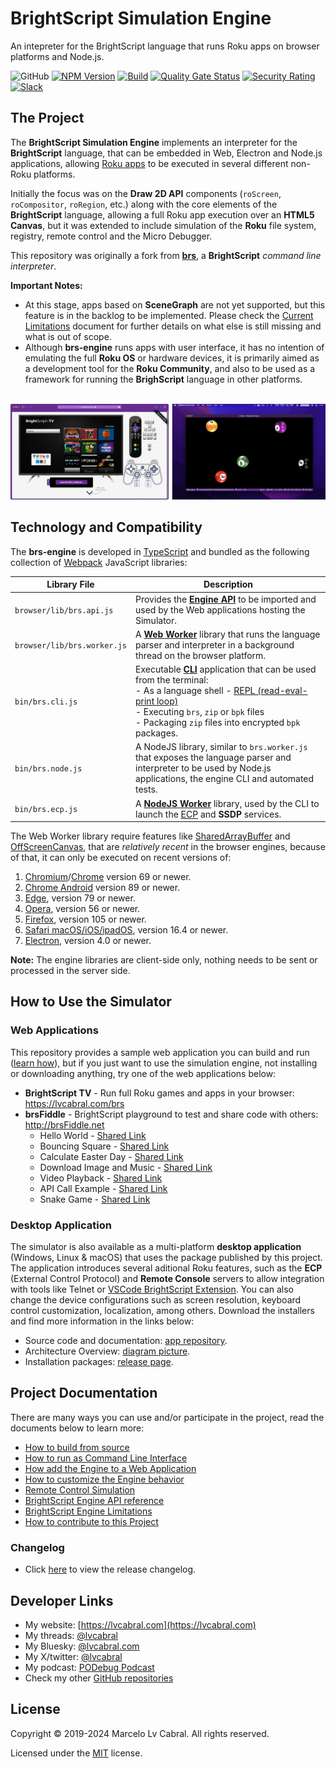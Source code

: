 # BrightScript Simulation Engine

An intepreter for the BrightScript language that runs Roku apps on browser platforms and Node.js.

![GitHub](https://img.shields.io/github/license/lvcabral/brs-engine)
[![NPM Version](https://badge.fury.io/js/brs-engine.svg?style=flat)](https://npmjs.org/package/brs-engine)
[![Build](https://github.com/lvcabral/brs-engine/actions/workflows/build.yml/badge.svg)](https://github.com/lvcabral/brs-engine/actions/workflows/build.yml)
[![Quality Gate Status](https://sonarcloud.io/api/project_badges/measure?project=lvcabral_brs-emu&metric=alert_status)](https://sonarcloud.io/summary/new_code?id=lvcabral_brs-emu)
[![Security Rating](https://sonarcloud.io/api/project_badges/measure?project=lvcabral_brs-emu&metric=security_rating)](https://sonarcloud.io/summary/new_code?id=lvcabral_brs-emu)
[![Slack](https://img.shields.io/badge/Slack-RokuCommunity-4A154B?logo=slack)](https://join.slack.com/t/rokudevelopers/shared_invite/zt-4vw7rg6v-NH46oY7hTktpRIBM_zGvwA)

## The Project

The **BrightScript Simulation Engine** implements an interpreter for the **BrightScript** language, that can be embedded in Web, Electron and Node.js applications, allowing [Roku apps](https://developer.roku.com/overview) to be executed in several different non-Roku platforms.

Initially the focus was on the **Draw 2D API** components (`roScreen`, `roCompositor`, `roRegion`, etc.) along with the core elements of the **BrightScript** language, allowing a full Roku app execution over an **HTML5 Canvas**, but it was extended to include simulation of the **Roku** file system, registry, remote control and the Micro Debugger.

This repository was originally a fork from [**brs**](https://github.com/rokucommunity/brs), a **BrightScript** _command line interpreter_.

**Important Notes:**

- At this stage, apps based on **SceneGraph** are not yet supported, but this feature is in the backlog to be implemented. Please check the [Current Limitations](docs/limitations.md) document for further details on what else is still missing and what is out of scope.
- Although **brs-engine** runs apps with user interface, it has no intention of emulating the full **Roku OS** or hardware devices, it is primarily aimed as a development tool for the **Roku Community**, and also to be used as a framework for running the **BrighScript** language in other platforms.<br /><br />

<p align="center"><img alt="Simulator Web and Desktop" title="Simulator Web and Desktop" src="docs/images/screenshots.png?raw=true"/></p>

## Technology and Compatibility

The **brs-engine** is developed in [TypeScript](https://www.typescriptlang.org/) and bundled as the following collection of [Webpack](https://webpack.js.org/) JavaScript libraries:

| Library File | Description |
| --- | --- |
| `browser/lib/brs.api.js` | Provides the **[Engine API](docs/engine-api.md)** to be imported and used by the Web applications hosting the Simulator.|
| `browser/lib/brs.worker.js` | A **[Web Worker](https://developer.mozilla.org/en-US/docs/Web/API/Web_Workers_API/Using_web_workers)** library that runs the language parser and interpreter in a background thread on the browser platform.|
|`bin/brs.cli.js`| Executable **[CLI](docs/run-as-cli.md)** application that can be used from the terminal: <br/>- As a language shell - [REPL (read-eval-print loop)](https://en.wikipedia.org/wiki/Read%E2%80%93eval%E2%80%93print_loop)<br/>- Executing `brs`, `zip` or `bpk` files<br/>- Packaging `zip` files into encrypted `bpk` packages.|
|`bin/brs.node.js`| A NodeJS library, similar to `brs.worker.js` that exposes the language parser and interpreter to be used by Node.js applications, the engine CLI and automated tests.|
|`bin/brs.ecp.js`| A **[NodeJS Worker](https://nodejs.org/api/worker_threads.html)** library, used by the CLI to launch the [ECP](https://developer.roku.com/docs/developer-program/dev-tools/external-control-api.md) and **SSDP** services.|

The Web Worker library require features like [SharedArrayBuffer](https://developer.mozilla.org/en-US/docs/Web/JavaScript/Reference/Global_Objects/SharedArrayBuffer) and [OffScreenCanvas](https://developer.mozilla.org/en-US/docs/Web/API/OffscreenCanvas), that are _relatively recent_ in the browser engines, because of that, it can only be executed on recent versions of:

1. [Chromium](https://www.chromium.org/Home)/[Chrome](https://www.google.com/chrome) version 69 or newer.
1. [Chrome Android](https://www.google.com/chrome) version 89 or newer.
1. [Edge](https://www.microsoft.com/en-us/edge), version 79 or newer.
1. [Opera](https://www.opera.com), version 56 or newer.
1. [Firefox](https://firefox.com), version 105 or newer.
1. [Safari macOS/iOS/ipadOS](https://www.apple.com/safari), version 16.4 or newer.
1. [Electron](https://electronjs.org), version 4.0 or newer.

**Note:** The engine libraries are client-side only, nothing needs to be sent or processed in the server side.

## How to Use the Simulator

### Web Applications

This repository provides a sample web application you can build and run ([learn how](docs/integrating.md)), but if you just want to use the simulation engine, not installing or downloading anything, try one of the web applications below:

- **BrightScript TV** - Run full Roku games and apps in your browser: <https://lvcabral.com/brs>
- **brsFiddle** - BrightScript playground to test and share code with others: <http://brsFiddle.net>
  - Hello World - [Shared Link](https://brsfiddle.net?code=XQAAAAL1AQAAAAAAAABJKoLnIqZU8B3-6dP2NsOmYLl2BuS_zvKqVwuCb900INmQka2JaG6109nguctrC4j5eeejusZdPZeqN7ODPGAHtZa3CitoUr0Lzf0CNfBMe_fKYxZVbBd3SFCx2pochQ8vXiLaMlX28Cc1xvIyR03lxJtEM3BO0wVuiOYr28HsPq0Yh-7QOe8y1A-TeWsDOMOEQO0YDxB86jAP7EXurCri8pscM-e70RBruCRmIlFupFBKRsE2GneP6qIr0cz0r69DJ9xuBnscqSBt8CvQFz5haqlrzi9T-BRs4qM1qQid4peKgfvF6s9QEy9nHMwtR_YJMI-5PBvHmU0E4knAAMoNG-Sy1UydLH0sb8RiwTn9IajExgUnwz89MTn5AWfJx2KPUY5QPhpAyFDZnR1H_-j54Fw)
  - Bouncing Square - [Shared Link](https://brsfiddle.net?code=XQAAAAJLCgAAAAAAAABJKobnoc8U-fMC7Yn0OmySA8M8XeYQjA-xlBhDmgkQqkyZorrnH8Z2n9OanRbQbS6T-zM3qPN3QH8Fzgr6UPhr5Cbo3rvloawPAr6qehd0XS8TPatky3-TLgFN_hIhDiNkxNg8livrXExKPdBlI1StdF_-qAzOZT6wC1xPKIJj2Sq8hKcRoNJYYH0Bc7y3vXJ1DTvcu9rAqps0k11Aj4tW_J_zSAHhhHD-zHJJTz1lYapWSGrBQHbhn5SMHQViWFzHfVMyo1Pxz8LUAjiUUHgtkOGpX14MRpCMTM85PbPhb8-KbGtaD4y6zaZgy7Q4zS8vtTxZ9QGHO1gsyGNWb01plO7Lk61lg9c6jOrKT4lJtn7mQme28XpLj5TQrGUbXGdw5lKu7TamErtcuypOxuBSMXVi9i_Ti874POAyL47IK7O5ZaBhBO1p5L2A6iQr6j1qzdmfd8N_9ZumCfxhd9XPg69t8sihYQVvI2vORW5vW_vxKQaDPlkjPyTdQtA903T2ZDiyKVXPpfElWsIntZqXdfg9aY0iXeyCV89LXf69WTkge8D4_dOPH8-ia5myHAXNyxi54k9qKwnkgpCDXTpTRdWB8AO_HuDn6AG5mddseP0uuDjZjbcYpwJRBBC5KJ4ocj8rH_bi5ZLCzRa9ryVdyrHwrDOpdwPRiUWsT7Cr9VEUuSPRctUp1amgHbIJKhLTTohiq3TvRAlItkP98bQhC5M_yTMnIyVjZsLrQWb5Q9MAa2VdwByE-pf4b3OF-SeGw5j-K7TOebCGz0yRNnF6zMHgUMPVYhRi9zNU5Mw_avQ0dCXMxtv9oU2_uKzkB0RCOMM6qJGSnTa4a6B0w8D_LbgLUNdbjVlAZCLpOPBl2DhR4VsV0R2zWlA5jqamY7wSeZb-CSsOdRJv30dXmt3bOKc__nYH8rYRcMlAZb4sT4aesdDh5Yx5bsWEGBjWV2Ojp34muGPJbVlkbhWOw0p0aip4dJ-jL9HfaO8zG_blhNCMsANapZ0VonnO1JaDR7cxeQeUDDpcskFPIu2DlIhLzQnGVFRRXUvU8UK97RQ0np_NQ8SUjcAoiMUNlA0HKjK3d06BKaALQwDwPGpCa1I2CksgPBrCt9f1H7csg_qmE-Bx79R0rehOLmorl_iiROXh0riaYyQlXnGwRR8K9lZJ-NU5iq6zaol5GjfdB5JRhWmzqVWFlOw9cvgI9KcWoCD5j5R1zINYsJVeMdQwLYc-LdEBfziGqS6HAyB-2fZoN_8u9gPwdI-kaKx8SCMHyiPOIhX1xk6DlY85qrLxL0LQJKf--0bS)
  - Calculate Easter Day - [Shared Link](https://brsfiddle.net?code=XQAAAAL2AwAAAAAAAABJKoUDU-eVDQnCIwGjL4bXrsOaRoDR7xUg7l7ATcAP2V7HvXEvU9p3zuMqYelSIckyYmoqSzPiR_yIJT_knVClROMTQ8ImmKudAnIwKv8WYKGGonwzgVUmLT0867k3otq0ZPQoV5mwSO1oRHzkHjvNCtuBfDH5wrogZOua4KltHWcJnxjl0B9yg82onvoaeBER6jlz1JgQoTBNQl7ZhTg01AoX450nozCe3nyd0BBXDG2it0PHgOg1UILanj2fdpsXuTi8BM14Vj9mmKhiaSk614HkwdEuWIhooOB_d9wRox3XJg21lF7OXupqgZBzZh3hAQa8MUqzSmpVX4dWe9FHkscztF0jbIc7gwmoUyOubjzcRA_3rZuM1AkQr4W4PMq_J63oF4el0DxVbFEbXK5h8stU078VCa_b9Ydi0OMsUY5I_o74zSN9SPD2pmojZTs6Fyh8Eo1vSsd3F_abdPvrOnxkKH1yCt59zo5zpVN144ihVYtaVE8MTZQc66is7A0GXfCNt7Ud592YNxSujFrQST2srrBxR6psz9xPdYhQBQd_ZzkK1J7ctVqHzfBM2tQNkn1Gp2-zBlaLjo1dlJ9Hj3zpcGK6N1VcUF7ptImWf0n2QvcTvo45Ml04CLN7WyNnyMPMBZkIEJAb3dyFwMVQNssvtncDGuAtsf2yxt4O9tjbAehdO-KOw9NXPKXiGQ1mUS7_PoudiVgThfqSrk20LX2fpdJ0Bc3QmeEhWzzOqrcri_-4fOLE)
  - Download Image and Music - [Shared Link](https://brsfiddle.net?code=XQAAAAKGCQAAAAAAAABJKoqngm5uKnfSsjl5UQrXmxd6cpL9ibQbDIH2ngkfAM04Aw7W933zvEnJjH04xwGX5MzE4NPnXXJ4R-S0N0Pke0auWD5rKMnq-kCEGc1xzCrQHpBvNufX5RuAZ-XVJ0pCFrcQxv8HOPL4K1KofrJuuuk1NQ3ov0LN9cGj2CQ2T0-RY8gMJK4JG1Gfe53uG3inR2SHLm6rU3entipqNEhWfFixB9H4C40LJgKeeibFjm4RBrYtZ8iomgkVuhpIyYxX2ag4YZvaUBpBFtyy6e6CLiVQmaCSNV0IqKdUci872aZls0WTpvIbX1KSDOCHpW4kDrF0yytMMR7yGnHEKFWsX8ddDwEhYKyRMtwOtYICzyFJ7BCe2jEd4FyaXuYsJ8HUfVrTx2Zul1hB-ejYRSpnoYabZkPVMTbS5gi2tzwSNEDuYLWXsMqq_ZIDiGQiejHWb3X6LOzv39qn-sEtvlhGv7N-fFb_hKp6AzPPdVxQqaCgRoTB-UmdfDSFckPmK8EEVrD9PjrfGx1CMGQm2AzD9hzzzaIMlDnRVHBe5xj2BSNeElVwEVhJ8l5n0qgElmUk8YPi0EjhF-00cGHVWs9Z2jaMZnbObeWb5oZMTQ2OXHGn08y91OG1-rpFsROc1VJe7XG6U95M7TZUwrWRdHK2XSNAVvFKtjLncLlQVZv_twvPzh0ODt0waxhFzc9W_uIJgK2ydXT_0vckVVmzbj1jIFAxCLvp4PbksrZDLoE3He9dQgqmJ7VlnuXVsmFbf4VL9WzKt52AY9B5jlXUlT6b33BfRnSVAcU7APCWih38ivLAPzxkSozpv-RKi2U7UVQsYJHIJm8-si4KeJ5GMSoOuF3Yagg5ZNUwf-sHevTyI3LGh1_hKJRhBHY2lZeRHKr0N-hTWQbXTSFbPY-Nf0kTrykdBNAX7OlmPrdfEMyah2IvNykyMrtQdCcD2DmyPIn5yFkTtYboDvTQPAOaXEoZdF6PzUMixyV_hu0VsuKKQvrxsrVeKtMxx2wDbmHMNWbNXNm5Rg4Avywq8g5bBr2rG86BPkA6bx2B_9m1GUcD1ovzxTaUpwu6p5WTOtnSvbg8sLV6TJfXqRgIm4evVFEv3Sh2zMx2hIKk0hXALe1z6Xn4_LbGyGKyxOeJtfSK12QF56KN-NsUQSMhIv2ucIrJYcYtE-MR8gH0ipvEfuyInRySWEhlsesN_27c__C4yiY)
  - Video Playback - [Shared Link](https://brsfiddle.net?code=XQAAAAKMCwAAAAAAAABJKoqngm5uKnfSsjl5UQrxThRucpL9ibQbDIH2ngkfAM04Aw7W933zvEnJjH0_TcYKuAb8pP4_pFUty4bsZ2ZGN6blI4HbCWU1o8kGuMYqVThNrDhiPIDtBh5rXeosnLR79JxTFgkSi4riS7OV1YxU2DSgn9ndUJMQTbe46AIqdpF3LfZnmkXgW4yR9Jd28iMajr1P6G7zSPRt0-hAg4owerHW0KUB0f10IyD_I-zwLEyjuVVjh5VYgE7r9pLU8r845lZ9-hnD0BibKqo7Fei_J_KCRVxMpeDmF-E3ZZdEgPjW5-rLUDn3dv0XDH6rKIuYdnx075Y4XefhFNACmnKFxvoi4mAIwczMbed3zSRLGWW7IqggC8HJ1rH_MDVp4gk_58cB_Bea5Wx6wFgZzrPmk5H8rO-dVkgpnJL7bevIMmyuCUlrrE_HLB2oopUMdnPggp3_s7xnoby6w6CJ4-gjkZYU-bDWC2pRztEk_DbISFmsy_OG_Pd8tTQrRBJGhZtSe2BsSziJ_9mePKvHH_yIjPeQjnR9tijZ6Q_ryDR8RVpuEFZRGJ6z6_kk_vZnFmYidHHBV_Oy_GmhQOpTRKe2htjfyN-pBZJw7Tu3VcTYmOILWPgJUpAbB8MkDj-c2BbWDogdsAgpZdSt_I40tpHDbvRp-vklV69_IUDIx5fquD1el8qPoDtUHblJZGKLHRvASj7lYTC4qGI-mg_IZpReBXMBLvd5VVHViQp-r7T4Y8W8pi7zZ7aqNci8ZXCXqLPyBLFwtEf-0ZICdAgmNjjFztjW217pOUEA4XIXRulcatttsH0VqMDB3y2tQv-pyVbXmSfpb_mgqG7HjfgfmYu4H0aV-Ifp3pwIz1tfk2nEHI90_rh081-lSZWTVT_kOznTwkAvjlLK8i4KzH-GS7jdlkhUW81Hz1ln6sy78NHI_MeqdnJqFzOpy24DX1qUaSyrThOd8_mvSRVcaQNFDJ1KgWimc-oZpD6MJQ1fbYFli9WHdpPhD7lI6OPlAP4dSfwf_sGLe9JHkjrrhCeXNI7dAF34raawlqZwAP2UXY0DQAJev-U2wJXHedkarK7KcLMmlYVFNOIE_bDQ-F0gJmifV7DR64js9WAQTI0NKnN7KP0v86lEF6ZoGxHlqy6bP_0NSmiNEi04UL5b7DKWRTjm2O7HlfKt-3E5AVn40noALDF_JvnykLL2l8BsYOHiQHZeh_p6sWvFLVqqK0JP7n21n6LUDa-lX6Jbjkv1A9XlXhfT2RZCeBrJW-c_d_QkRfqnlP3PKYazNGevfg3dfJHJczSET4jl3gVXXiJY__fIHPo)
  - API Call Example - [Shared Link](https://brsfiddle.net?code=XQAAAAKDEAAAAAAAAABJKotFIyJTtYn-qlq_R7JJF5alJytQ-ukFasPfytMYIZwnWfTlg9zXrp5bJJXqfYTKfzTV47CRJDpi3IcBcVXiHNSMn59_J7Qhs7_oXHNpJn-txA-iu3s-jGt5ear9zuwGQkCafWzHJg-q_pGp-kDavfBiSjDJJvwVeOsi_H9PW0Bhxoywsc9eABYR9Gw7re5gGWQDnwbigwhWCwnEQ-3BE6550fjnLdGODDiPY5pNZdOTPd01CLJnquhAdDZy8MgPc-jqAkO0VARvVr5Kysy7qSygtw_V_mNFs5gMw7qXbWu0tTao9ePNZZH78dgFAQSKnqZoq7_S3lUtux3c2bkMbpzT2if20fJ420fVVuT5gAwBOVGbDLvn7jtx0W7sUs6ovhSgI_0qBgwViCLjy-QuZ_Ca5QFkfRXLxWhOv9kE4AWLruPpdT5u9qFmzruBqzF_Tl8KcWHaT5lqFyqumCUoZgpADWuOsbXp_4dkKHpab1ZTFLQ3S0-DzrLz0A8QFYmUCdC4omGp63s80wbG9ei3WqDOqy-2sEkJAJYwcTXe12QPrDpHrf6Ov8pLbWwzDCr5gBqigE2PF7ISXQYr6iZfyhoHHgXS2vMO1BHHHNXV2kwrUmHzGSz2xOHfLDXb_pApUAtBCWcujidCf1UyDcyfItdcxfIkV0iQEUw9mAOXvtQGh0NSEvc8EcW6kT8EJvCDA9BXHnxCaD-cpvbR60bGvWW4XGO90TN32nHDFdbbYAXnlsi9tWgLtYbKdcX6q1VtfKV9raIU-VYAUXczq0w2Y_CKNknBAvmtufo2g7rBH9Wa5K1L91W4sdZ5ZMG0IsJkW4nX44HVzDo-rfcQqPG2-8yR78T29EVx26qVAqbi2lRxhPdGlDZR3du6lg0wBGbKB2-KRXPdShgN8CoTRsrs3mSmJXFgWa23P9ovO4W_vmbex4xjMOSJafbP9Q6nK4rltS5f6njXiAG-t5JtBT7y0dx6_WXBwDOTHdhBocrEFMdAoDVHoec6_ILiiKdbYhcMU7pQzjneBiGPgXhTnBXVTDx7vfYUB8b_AgzqT366V_tAHwIvl7BBBkN1L1FoH2CUD9PhkR7r4QHN4hfgZ3n7Ng9qI2pVilgfgcq_KEWR3FB8KNdns1J50W7SYuZ1WA8PMopCNZYevDeSZDOlIXAv01MztGsayTeVbQFeF7aTLC9uUMibiBpEJHVPVncfQyvRRiWvB0mJf3fQanGcuR_Tt9KTxxZl46jrFmY1iuT_pOWytLwuix53ko01X1gcRRXQAZpC1as7IHO9hFVI7VKGRII7Qc1aMLGMUln6PtTTNWzGwU8bQVFco_7BBiDghblJ6JmBd6PCOKZT_cQWMc5i2BdWLAxh3dr0Yq2GsNHPh1iATvPSBH71oKIdiur2N0gQMdrGxKKwrZLxzsUX_5CVDO4JLIWMITEtSYwAAXTeJ0gnBQoATVGO7xf5G58pr3jkRKk1NfdkzcU7rqSNuGEvyRfRqJC-fjgTwURUDEm7VGJ0J1Gapyw6X3tP92V9jyfpCtS4pKAIk-qV_xOSDaM03nAQPPN2cLsVY72yUV-AiZrrDxcrpLkvUysqGfGQybUYmZhjxabohC8tRvO-OAH2AphQiUzEo5gw-MMpfiwoeEh3j1HaufaHffpBRX-SK4RnJS7g-za4cwwGKOCoI8WKYpv-U8IrPIPEr7F8uxyqbWa85-CXJ5_f0VEjOy16XQ5gOc6ZxZfF57GF8spiEY4RqB1V3SMiSj3doH8-IGFw4ND5GVlct5AKf-KBb7hgWRJ41jA4xnl6QYIFS3iyuL3yEsWjSxLyG_XIZEE85iNZDldpBBgzgYKLxukTQUqHR6wbY3GJ9LeZcWKtOw9_Bej_WTKFbF3uUevfQfBpvpQjFTj7Kz9bkAU1ceSWBXLheGp11b8uKiTKkup-OIMWoy775O2fQ7egtANDYFUAJ2kpCtQExo62bT2Z9ahpLFHECFxJZaRqMnGCzJLPqLgdUlONKlbPKnIP__IaUaU)
  - Snake Game - [Shared Link](https://brsfiddle.net?code=XQAAAALcDgAAAAAAAABJKoSlctaqcQ9tGaWSdUHrXuqR-y6_GbR6awG83rYQRcdoycHkJ8MFCvKH7gTK_vW6UgUXwXXR3errMRkkWHDAf6EtfvZhhrStj0ebMCVuI-lw2r_IMbOmR-Mp0UisKJluxhBof7Fe8gk7R-rj00p60KZMJaFUITmjx-lE5H1fW4m9pTGoVPDOxvJ0KBpdcrPdzIJZD2ONw-UcA9--COJb9DODV8pyO4e1dn32T1V2kh39SrM5VHgICzTHTsajN6_hBKsKOFc0xivTnldYZ41pbirlPTC1nKX8LjXpkHeTxvV-NWcA50XR8Wrm0Fl05rtjwL7hHumCwZc75GY1ioNTMQoe5JSDL02n0Jf0ZWEwuBleP5O_OckNjn5o0ANbhu39ZlF4TEbpst2ac0F0ad4_eQCIseeB44BgoJwBahG49-Fry-afCaVqC8qtZsvtj7AlCAyYFOPOWiSioqopcqqWTF1XGG7n7HI5Qtj6D1h6ajT9zzy_Pn6jJ7ICSdDbOFq6GP7LGjHglUF6I91yS8Vxh8NQSAZgi4PiYyZbX4uJtsDZsvjhZpFOg4tQvV5TUCtxLtQfe7Nt4SZEN-6OLJiPFMR9hME4EIyV_OfxC_T0XrPKIhduA32al5K1L6STy-ntJPYdkKWfMP3kNl82aDEwm_XCvIflp9dcY5ADxKcvOdFYqCuOyFiqKcWjV_RWI8I_sqr_p2E3cKF7sZl-9jzFCtMarZCM4sQpgyPiJkhjm7IwYFJkEMAzeiAV9BPB7on9ReUWYWIsOOA6aGbP7ZKvdw3CNsda8qImFKeYKrnoPySnBQFCxDe-26_ncaH9QQ3jKc0xzi8z0SSaZ-xYe-rvw6FFMqrKHCg2j4U4Drv-AunjhL7Rh0HjBSPkzm-tYK9GPj5xyOEaIrULWdg8kG6hu6arEfMZMbSS8b0wW44QlTr2l4YzC-wuzRbtmBzxn04f5thX0rHxgUR9GpRvNgQnob1-_pG2phYoezVKaIbFoa2VEp6cQZYGgJxW-4VHGmL_ofJG7taOYjjq04EmhVKm7c21z2JPnOTk31qeEd4ZqHMWVomSPDmVHAvVt-RM9_rda71zSdVrgrNIabT9sFTfFfgUFbpo5JyDASVJ3_w7fLFH7zTIX_kNoWg1WQXnAeay5P-_Hg3LzmnzmT72qolkQKwYzDCYO5RgcrKYc9QfVGDuZwmo9r_tGpvNgTX5ffCa4a_kAL-fGWb6O6gz_lloYvQEM4WHB8d9ZNR-U3jZ4DWRAZHsmeIHdKttU5pPlE-CDrTQAkZMdlReNxWHE-5m2nCp2hfwgUvUKhBai9u34OSoPAd3rE1yePxiy-AVOV0OZUtiA2109a25frwbDLYRg2-lJRSGEzf9kadWrhL90pr52yZcjlBMUAaElB5TtQDJkvejpr0pA3-BJXK2kNK-NNisss1SzCR25FxCzrmiRUHRLInLpNoLk-CxzFAkbjHySCsXXnNp6gtXD3Cm82m8P2kl-ts6QTXhf4rHCcNtUfwYZPWLehVEZtfRgfm-HhI)


### Desktop Application

The simulator is also available as a multi-platform **desktop application** (Windows, Linux & macOS) that uses the package published by this project. The application introduces several aditional Roku features, such as the **ECP** (External Control Protocol) and **Remote Console** servers to allow integration with tools like Telnet or [VSCode BrightScript Extension](https://marketplace.visualstudio.com/items?itemName=RokuCommunity.brightscript). You can also change the device configurations such as screen resolution, keyboard control customization, localization, among others. Download the installers and find more information in the links below:

- Source code and documentation: [app repository](https://github.com/lvcabral/brs-desktop).
- Architecture Overview: [diagram picture](https://github.com/lvcabral/brs-desktop/blob/master/docs/images/brs-desktop-architecture-overview.png).
- Installation packages: [release page](https://github.com/lvcabral/brs-desktop/releases).

## Project Documentation

There are many ways you can use and/or participate in the project, read the documents below to learn more:

- [How to build from source](docs/build-from-source.md)
- [How to run as Command Line Interface](docs/run-as-cli.md)
- [How add the Engine to a Web Application](docs/integrating.md)
- [How to customize the Engine behavior](docs/customization.md)
- [Remote Control Simulation](docs/remote-control.md)
- [BrightScript Engine API reference](docs/engine-api.md)
- [BrightScript Engine Limitations](docs/limitations.md)
- [How to contribute to this Project](docs/contributing.md)

### Changelog

- Click [here](CHANGELOG.md) to view the release changelog.

## Developer Links

- My website: [https://lvcabral.com](https://lvcabral.com)
- My threads: [@lvcabral](https://www.threads.net/@lvcabral)
- My Bluesky: [@lvcabral.com](https://bsky.app/profile/lvcabral.com)
- My X/twitter: [@lvcabral](https://twitter.com/lvcabral)
- My podcast: [PODebug Podcast](http://podebug.com)
- Check my other [GitHub repositories](https://github.com/lvcabral)

## License

Copyright © 2019-2024 Marcelo Lv Cabral. All rights reserved.

Licensed under the [MIT](LICENSE) license.
